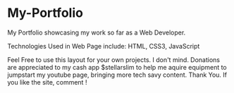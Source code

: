 # My-Portfolio

My Portfolio showcasing my work so far as a Web Developer.

Technologies Used in Web Page include:
HTML, CSS3, JavaScript

Feel Free to use this layout for your own projects. I don't mind.
Donations are appreciated to my cash app $stellarslim to help me aquire equipment to jumpstart my youtube page, bringing more tech savy content. Thank You. If you like the site, comment !
